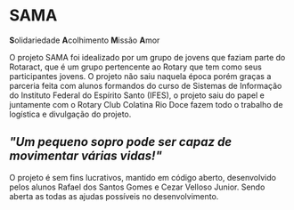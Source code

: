 # SAMA
**S**olidariedade
**A**colhimento
**M**issão
**A**mor

O projeto SAMA foi idealizado por um grupo de jovens que faziam parte do Rotaract, que é um grupo pertencente ao Rotary que tem como seus participantes jovens. O projeto não saiu naquela época porém graças a parceria feita com alunos formandos do curso de Sistemas de Informação do Instituto Federal do Espírito Santo (IFES), o projeto saiu do papel e juntamente com o Rotary Club Colatina Rio Doce fazem todo o trabalho de logística e divulgação do projeto.

## *"Um pequeno sopro pode ser capaz de movimentar várias vidas!"*

O projeto é sem fins lucrativos, mantido em código aberto, desenvolvido pelos alunos Rafael dos Santos Gomes e Cezar Velloso Junior. Sendo aberta as todas as ajudas possíveis no desenvolvimento.

